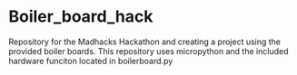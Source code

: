 # Boiler_board_hack
Repository for the Madhacks Hackathon and creating a project using the provided boiler boards. 
This repository uses micropython and the included hardware funciton located in boilerboard.py
